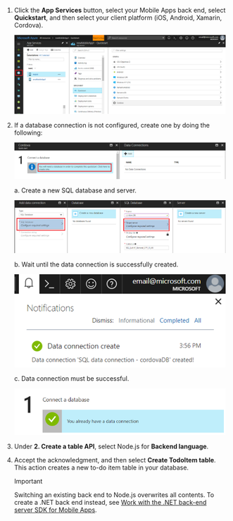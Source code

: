 
1. Click the **App Services** button, select your Mobile Apps back end, select **Quickstart**, and then select your client platform (iOS, Android, Xamarin, Cordova).

    ![Azure portal with Mobile Apps Quickstart highlighted][quickstart]

2. If a database connection is not configured, create one by doing the following:

    ![Azure portal with Mobile Apps Connect to database][connect]

    a. Create a new SQL database and server.

    ![Azure portal with Mobile Apps create new database and server][server]

    b. Wait until the data connection is successfully created.

    ![Azure portal notification of successful creation of data connection][notification]

    c. Data connection must be successful.

    ![Azure portal notification, "You already have a data connection"][already-connection]

3. Under **2. Create a table API**, select Node.js for **Backend language**. 
 
4. Accept the acknowledgment, and then select **Create TodoItem table**.  
    This action creates a new to-do item table in your database. 

    >[!IMPORTANT]
    > Switching an existing back end to Node.js overwrites all contents. To create a .NET back end instead, see [Work with the .NET back-end server SDK for Mobile Apps][instructions].

<!-- Images. -->
[quickstart]: ./media/app-service-mobile-configure-new-backend/quickstart.png
[connect]: ./media/app-service-mobile-configure-new-backend/connect-to-bd.png
[notification]: ./media/app-service-mobile-configure-new-backend/notification-data-connection-create.png
[server]: ./media/app-service-mobile-configure-new-backend/create-new-server.png
[already-connection]: ./media/app-service-mobile-configure-new-backend/already-connection.png

<!-- URLs -->
[instructions]: ../articles/app-service-mobile/app-service-mobile-dotnet-backend-how-to-use-server-sdk.md#create-app
